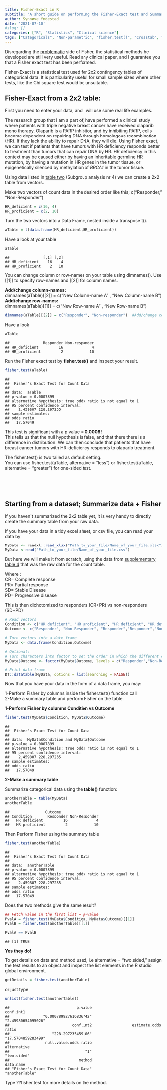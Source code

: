 ```yaml
---
title: Fisher-Exact in R
subtitle: "A short guide on performing the Fisher-Exact test and Summarizing a 2x2 table of categorical values."
author: Synnøve Yndestad
date: '2021-07-10'
#slug: []
categories: ["R", "Statistics", "Clinical science"]
tags: ["Categoricals", "Non-parametric", "fisher.test()", "Crosstab", "2x2-table"]
---
```


<script src="{{< blogdown/postref >}}index_files/htmlwidgets/htmlwidgets.js"></script>
<script src="{{< blogdown/postref >}}index_files/jquery/jquery.min.js"></script>
<link href="{{< blogdown/postref >}}index_files/datatables-css/datatables-crosstalk.css" rel="stylesheet" />
<script src="{{< blogdown/postref >}}index_files/datatables-binding/datatables.js"></script>
<link href="{{< blogdown/postref >}}index_files/dt-core/css/jquery.dataTables.min.css" rel="stylesheet" />
<link href="{{< blogdown/postref >}}index_files/dt-core/css/jquery.dataTables.extra.css" rel="stylesheet" />
<script src="{{< blogdown/postref >}}index_files/dt-core/js/jquery.dataTables.min.js"></script>
<link href="{{< blogdown/postref >}}index_files/crosstalk/css/crosstalk.css" rel="stylesheet" />
<script src="{{< blogdown/postref >}}index_files/crosstalk/js/crosstalk.min.js"></script>

Disregarding the [problematic](https://www.ucl.ac.uk/biosciences/gee/ucl-centre-computational-biology/ronald-aylmer-fisher-1890-1962) side of Fisher, the statistical methods he developed are still very useful. Read any clinical paper, and I guarantee you that a Fisher exact test has been performed.

<!-- this is a subheadline -->

Fisher-Exact is a statistical test used for 2x2 contingency tables of categorical data. It is particularity useful for small sample sizes where other tests, like the Chi square test would be unsuitable.

## Fisher-Exact from a 2x2 table:

First you need to enter your data, and I will use some real life examples.

The research group that I am a part of, have performed a clinical study where patients with triple negative breast cancer have received olaparib mono therapy.
Olaparib is a PARP inhibitor, and by inhibiting PARP, cells become dependent on repairing DNA
through homologous recombination (HR). If they lack the ability to repair DNA, they will die.
Using Fisher exact, we can test if patients that have tumors with HR deficiency responds better to treatment than tumors that can repair DNA by HR. HR deficiency in this context may be caused either by having an inheritable germline HR mutation, by having a mutation in HR
genes in the tumor tissue, or epigenetically silenced by methylation of *BRCA1* in the tumor tissue.

Using data listed in [table two](https://doi.org/10.1016/j.annonc.2020.11.009) (Subgroup analysis nr 4) we can create a 2x2 table from vectors.

Make two vectors of count data in the desired order like this; c(“Responder,” “Non-Responder”)

``` r
HR_deficient = c(16, 4)
HR_proficient = c(2, 10)
```

Turn the two vectors into a Data Frame, nested inside a transpose t().

``` r
aTable = t(data.frame(HR_deficient,HR_proficient))
```

Have a look at your table

``` r
aTable                                     
```

    ##               [,1] [,2]
    ## HR_deficient    16    4
    ## HR_proficient    2   10

You can change column or row-names on your table using dimnames(). Use \[\[1\]\] to specify row-names and \[\[2\]\] for column names.

**Add/change column-names:**  
dimnames(aTable)\[\[2\]\] = c(“New Column-name A” , “New Column-name B”)  
**Add/change row-names:**  
dimnames(aTable)\[\[1\]\] = c(“New Row-name A” , “New Row-name B”)

``` r
dimnames(aTable)[[2]] = c("Responder", "Non-responder")  #Add/change column-names
```

Have a look

``` r
aTable
```

    ##               Responder Non-responder
    ## HR_deficient         16             4
    ## HR_proficient         2            10

Run the Fisher exact test by **fisher.test()** and inspect your result.

``` r
fisher.test(aTable)
```

    ## 
    ##  Fisher's Exact Test for Count Data
    ## 
    ## data:  aTable
    ## p-value = 0.0007899
    ## alternative hypothesis: true odds ratio is not equal to 1
    ## 95 percent confidence interval:
    ##    2.459807 228.297235
    ## sample estimates:
    ## odds ratio 
    ##   17.57049

This test is significant with a p value = **0.0008!**  
This tells us that the null hypothesis is false, and that there there is a difference in distribution. We can then conclude that patients that have breast cancer tumors with HR-deficiency responds to olaparib treatment.

The fisher.test() is two tailed as default setting.  
You can use fisher.test(aTable, alternative = “less”) or fisher.test(aTable, alternative = “greater”) for one-sided test.

<br><br><br>

## Starting from a dataset; Summarize data + Fisher

If you haven\`t summarized the 2x2 table yet, it is very handy to directly create the summary table from your raw data.

If you have your data in a tidy excel sheet, or csv file, you can read your data by

``` r
MyData <- readxl::read_xlsx("Path_to_your_file/Name_of_your_file.xlsx")
MyData <-read("Path_to_your_file/Name_of_your_file.csv")
```

But here we will make it from scratch, using the data from [supplementary table 4](https://www.annalsofoncology.org/cms/10.1016/j.annonc.2020.11.009/attachment/43ff8176-5b33-45f0-a5a2-12c08e4e96b0/mmc6.pdf) that was the raw data for the count table.

Where :  
CR= Complete response  
PR= Partial response  
SD= Stable Disease  
PD= Progressive disease

This is then dichotomized to responders (CR+PR) vs non-responders (SD+PD)

``` r
# Read vectors
Condition <- c("HR deficient", "HR proficient", "HR deficient", "HR deficient", "HR deficient", "HR deficient", "HR deficient", "HR deficient", "HR deficient", "HR proficient", "HR proficient", "HR deficient", "HR proficient", "HR deficient", "HR deficient", "HR proficient", "HR deficient","HR deficient", "HR deficient", "HR proficient","HR proficient", "HR proficient", "HR proficient", "HR proficient", "HR proficient", "HR deficient","HR deficient", "HR deficient","HR deficient","HR deficient","HR deficient","HR proficient")
Outcome <- c("Responder", "Non-Responder", "Responder","Responder","Non-Responder", "Responder", "Responder", "Responder", "Responder", "Non-Responder", "Responder", "Responder", "Non-Responder", "Responder", "Responder", "Responder", "Non-Responder","Non-Responder", "Responder", "Non-Responder", "Non-Responder", "Non-Responder", "Non-Responder", "Non-Responder", "Non-Responder", "Responder", "Responder", "Non-Responder", "Responder", "Responder", "Responder", "Non-Responder")

# Turn vectors into a date frame
MyData <- data.frame(Condition,Outcome)

# Optional:
# Turn characters into factor to set the order in which the different categories are listed in the summary table
MyData$Outcome <- factor(MyData$Outcome, levels = c("Responder","Non-Responder"))

# Print data frame
DT::datatable(MyData, options = list(searching = FALSE))
```

<div id="htmlwidget-1" style="width:100%;height:auto;" class="datatables html-widget"></div>
<script type="application/json" data-for="htmlwidget-1">{"x":{"filter":"none","data":[["1","2","3","4","5","6","7","8","9","10","11","12","13","14","15","16","17","18","19","20","21","22","23","24","25","26","27","28","29","30","31","32"],["HR deficient","HR proficient","HR deficient","HR deficient","HR deficient","HR deficient","HR deficient","HR deficient","HR deficient","HR proficient","HR proficient","HR deficient","HR proficient","HR deficient","HR deficient","HR proficient","HR deficient","HR deficient","HR deficient","HR proficient","HR proficient","HR proficient","HR proficient","HR proficient","HR proficient","HR deficient","HR deficient","HR deficient","HR deficient","HR deficient","HR deficient","HR proficient"],["Responder","Non-Responder","Responder","Responder","Non-Responder","Responder","Responder","Responder","Responder","Non-Responder","Responder","Responder","Non-Responder","Responder","Responder","Responder","Non-Responder","Non-Responder","Responder","Non-Responder","Non-Responder","Non-Responder","Non-Responder","Non-Responder","Non-Responder","Responder","Responder","Non-Responder","Responder","Responder","Responder","Non-Responder"]],"container":"<table class=\"display\">\n  <thead>\n    <tr>\n      <th> <\/th>\n      <th>Condition<\/th>\n      <th>Outcome<\/th>\n    <\/tr>\n  <\/thead>\n<\/table>","options":{"searching":false,"order":[],"autoWidth":false,"orderClasses":false,"columnDefs":[{"orderable":false,"targets":0}]}},"evals":[],"jsHooks":[]}</script>

Now that you have your data in the form of a data frame, you may:

1-Perform Fisher by columns inside the fisher.test() function call  
2-Make a summary table and perform Fisher on the table.

**1-Perform Fisher by columns Condition vs Outcome**

``` r
fisher.test(MyData$Condition, MyData$Outcome)
```

    ## 
    ##  Fisher's Exact Test for Count Data
    ## 
    ## data:  MyData$Condition and MyData$Outcome
    ## p-value = 0.0007899
    ## alternative hypothesis: true odds ratio is not equal to 1
    ## 95 percent confidence interval:
    ##    2.459807 228.297235
    ## sample estimates:
    ## odds ratio 
    ##   17.57049

**2-Make a summary table**

Summarize categorical data using the **table()** function:

``` r
anotherTable = table(MyData)
anotherTable
```

    ##                Outcome
    ## Condition       Responder Non-Responder
    ##   HR deficient         16             4
    ##   HR proficient         2            10

Then Perform Fisher using the summary table

``` r
fisher.test(anotherTable)
```

    ## 
    ##  Fisher's Exact Test for Count Data
    ## 
    ## data:  anotherTable
    ## p-value = 0.0007899
    ## alternative hypothesis: true odds ratio is not equal to 1
    ## 95 percent confidence interval:
    ##    2.459807 228.297235
    ## sample estimates:
    ## odds ratio 
    ##   17.57049

Does the two methods give the same result?

``` r
## Fetch value in the first list = p-value
PvalA = fisher.test(MyData$Condition, MyData$Outcome)[[1]]    
PvalB = fisher.test(anotherTable)[[1]] 

PvalA == PvalB
```

    ## [1] TRUE

**Yes they do!**

To get details on data and method used, i.e alternative = “two.sided,” assign the test results to an object and inspect the list elements in the R studio global environment.

``` r
getDetails = fisher.test(anotherTable)
```

or just type

``` r
unlist(fisher.test(anotherTable))
```

    ##                              p.value                            conf.int1 
    ##               "0.000789927616836742"                   "2.45980654095026" 
    ##                            conf.int2                  estimate.odds ratio 
    ##                   "228.297235459106"                   "17.5704859283499" 
    ##                null.value.odds ratio                          alternative 
    ##                                  "1"                          "two.sided" 
    ##                               method                            data.name 
    ## "Fisher's Exact Test for Count Data"                       "anotherTable"

Type ??fisher.test for more details on the method.
